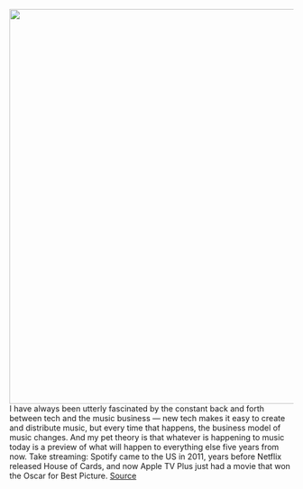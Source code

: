 <img src='https://cdn.vox-cdn.com/thumbor/Gi7riaBKmHnK6Jhkoxx_dbk_UTA=/0x0:2050x1367/1200x675/filters:focal(861x520:1189x848)/cdn.vox-cdn.com/uploads/chorus_image/image/70685103/VRG_ILLO_Decoder_Steve_Aoki.0.jpg' width='700px' /><br/>
I have always been utterly fascinated by the constant back and forth between tech and the music business — new tech makes it easy to create and distribute music, but every time that happens, the business model of music changes. And my pet theory is that whatever is happening to music today is a preview of what will happen to everything else five years from now. Take streaming: Spotify came to the US in 2011, years before Netflix released House of Cards, and now Apple TV Plus just had a movie that won the Oscar for Best Picture.
<a href='https://www.theverge.com/22999333/decoder-steve-aoki-crypto-web3-aokiverse-metaverse-music-industry-business-nft'> Source <a/>
